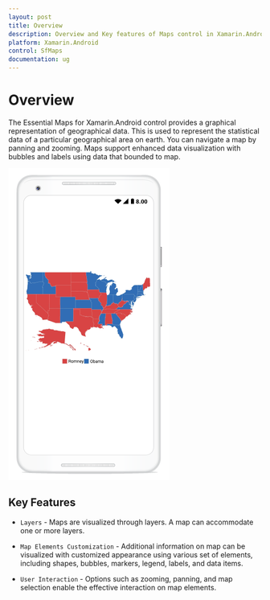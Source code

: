 ```yaml
---
layout: post
title: Overview 
description: Overview and Key features of Maps control in Xamarin.Android
platform: Xamarin.Android
control: SfMaps
documentation: ug
---
```


# Overview

The Essential Maps for Xamarin.Android control provides a graphical representation of geographical data. This is used to represent the statistical data of a particular geographical area on earth. You can navigate a map by panning and zooming. Maps support enhanced data visualization with bubbles and labels using data that bounded to map.

![](Images/Overview.png)

## Key Features

* `Layers` - Maps are visualized through layers. A map can accommodate one or more layers.
 
* `Map Elements Customization` - Additional information on map can be visualized with customized appearance using various set of elements, including shapes, bubbles, markers, legend, labels, and data items.
 
* `User Interaction` - Options such as zooming, panning, and map selection enable the effective interaction on map elements.

